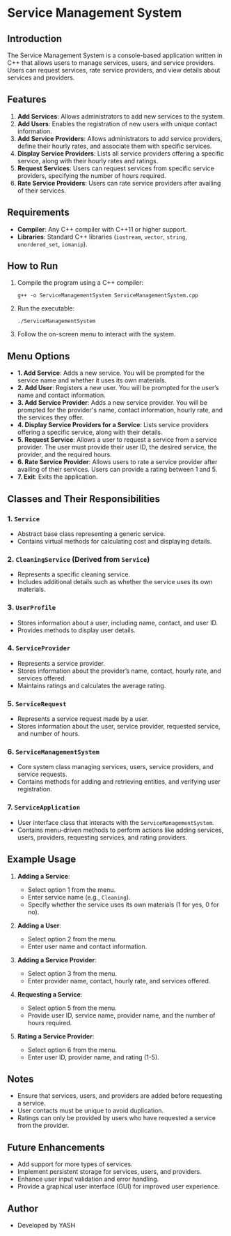 # Service Management System

## Introduction
The Service Management System is a console-based application written in C++ that allows users to manage services, users, and service providers. Users can request services, rate service providers, and view details about services and providers.

## Features
1. **Add Services**: Allows administrators to add new services to the system.
2. **Add Users**: Enables the registration of new users with unique contact information.
3. **Add Service Providers**: Allows administrators to add service providers, define their hourly rates, and associate them with specific services.
4. **Display Service Providers**: Lists all service providers offering a specific service, along with their hourly rates and ratings.
5. **Request Services**: Users can request services from specific service providers, specifying the number of hours required.
6. **Rate Service Providers**: Users can rate service providers after availing of their services.

## Requirements
- **Compiler**: Any C++ compiler with C++11 or higher support.
- **Libraries**: Standard C++ libraries (`iostream`, `vector`, `string`, `unordered_set`, `iomanip`).

## How to Run
1. Compile the program using a C++ compiler:
   ```
   g++ -o ServiceManagementSystem ServiceManagementSystem.cpp
   ```
2. Run the executable:
   ```
   ./ServiceManagementSystem
   ```
3. Follow the on-screen menu to interact with the system.

## Menu Options
- **1. Add Service**: Adds a new service. You will be prompted for the service name and whether it uses its own materials.
- **2. Add User**: Registers a new user. You will be prompted for the user’s name and contact information.
- **3. Add Service Provider**: Adds a new service provider. You will be prompted for the provider's name, contact information, hourly rate, and the services they offer.
- **4. Display Service Providers for a Service**: Lists service providers offering a specific service, along with their details.
- **5. Request Service**: Allows a user to request a service from a service provider. The user must provide their user ID, the desired service, the provider, and the required hours.
- **6. Rate Service Provider**: Allows users to rate a service provider after availing of their services. Users can provide a rating between 1 and 5.
- **7. Exit**: Exits the application.

## Classes and Their Responsibilities
### 1. `Service`
- Abstract base class representing a generic service.
- Contains virtual methods for calculating cost and displaying details.

### 2. `CleaningService` (Derived from `Service`)
- Represents a specific cleaning service.
- Includes additional details such as whether the service uses its own materials.

### 3. `UserProfile`
- Stores information about a user, including name, contact, and user ID.
- Provides methods to display user details.

### 4. `ServiceProvider`
- Represents a service provider.
- Stores information about the provider’s name, contact, hourly rate, and services offered.
- Maintains ratings and calculates the average rating.

### 5. `ServiceRequest`
- Represents a service request made by a user.
- Stores information about the user, service provider, requested service, and number of hours.

### 6. `ServiceManagementSystem`
- Core system class managing services, users, service providers, and service requests.
- Contains methods for adding and retrieving entities, and verifying user registration.

### 7. `ServiceApplication`
- User interface class that interacts with the `ServiceManagementSystem`.
- Contains menu-driven methods to perform actions like adding services, users, providers, requesting services, and rating providers.

## Example Usage
1. **Adding a Service**:
   - Select option 1 from the menu.
   - Enter service name (e.g., `Cleaning`).
   - Specify whether the service uses its own materials (1 for yes, 0 for no).

2. **Adding a User**:
   - Select option 2 from the menu.
   - Enter user name and contact information.

3. **Adding a Service Provider**:
   - Select option 3 from the menu.
   - Enter provider name, contact, hourly rate, and services offered.

4. **Requesting a Service**:
   - Select option 5 from the menu.
   - Provide user ID, service name, provider name, and the number of hours required.

5. **Rating a Service Provider**:
   - Select option 6 from the menu.
   - Enter user ID, provider name, and rating (1-5).

## Notes
- Ensure that services, users, and providers are added before requesting a service.
- User contacts must be unique to avoid duplication.
- Ratings can only be provided by users who have requested a service from the provider.

## Future Enhancements
- Add support for more types of services.
- Implement persistent storage for services, users, and providers.
- Enhance user input validation and error handling.
- Provide a graphical user interface (GUI) for improved user experience.

## Author
- Developed by YASH


